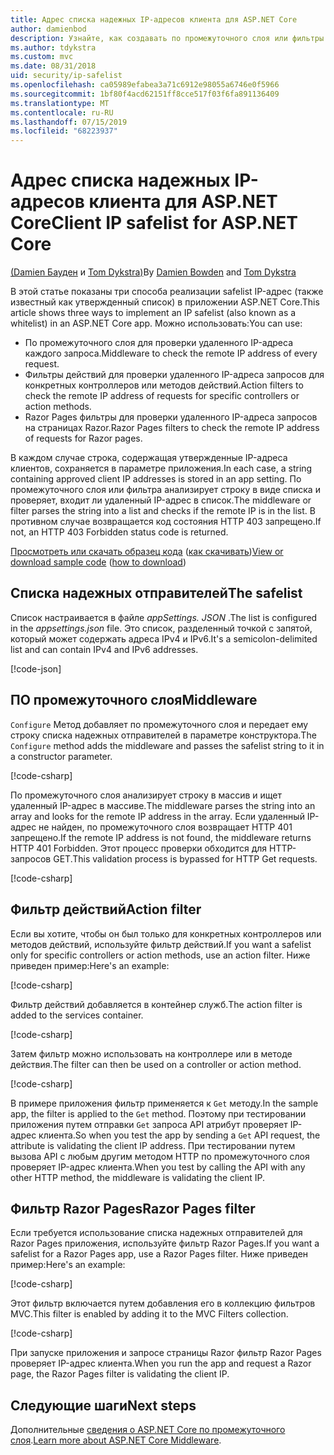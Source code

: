 ```yaml
---
title: Адрес списка надежных IP-адресов клиента для ASP.NET Core
author: damienbod
description: Узнайте, как создавать по промежуточного слоя или фильтры действий для проверки удаленных IP-адресов по списку утвержденных IP-адресов.
ms.author: tdykstra
ms.custom: mvc
ms.date: 08/31/2018
uid: security/ip-safelist
ms.openlocfilehash: ca05989efabea3a71c6912e98055a6746e0f5966
ms.sourcegitcommit: 1bf80f4acd62151ff8cce517f03f6fa891136409
ms.translationtype: MT
ms.contentlocale: ru-RU
ms.lasthandoff: 07/15/2019
ms.locfileid: "68223937"
---
```

# <a name="client-ip-safelist-for-aspnet-core"></a><span data-ttu-id="0bbcc-103">Адрес списка надежных IP-адресов клиента для ASP.NET Core</span><span class="sxs-lookup"><span data-stu-id="0bbcc-103">Client IP safelist for ASP.NET Core</span></span>

<span data-ttu-id="0bbcc-104">[(Damien Бауден](https://twitter.com/damien_bod) и [Tom Dykstra)](https://github.com/tdykstra)</span><span class="sxs-lookup"><span data-stu-id="0bbcc-104">By [Damien Bowden](https://twitter.com/damien_bod) and [Tom Dykstra](https://github.com/tdykstra)</span></span>
 
<span data-ttu-id="0bbcc-105">В этой статье показаны три способа реализации safelist IP-адрес (также известный как утвержденный список) в приложении ASP.NET Core.</span><span class="sxs-lookup"><span data-stu-id="0bbcc-105">This article shows three ways to implement an IP safelist (also known as a whitelist) in an ASP.NET Core app.</span></span> <span data-ttu-id="0bbcc-106">Можно использовать:</span><span class="sxs-lookup"><span data-stu-id="0bbcc-106">You can use:</span></span>

* <span data-ttu-id="0bbcc-107">По промежуточного слоя для проверки удаленного IP-адреса каждого запроса.</span><span class="sxs-lookup"><span data-stu-id="0bbcc-107">Middleware to check the remote IP address of every request.</span></span>
* <span data-ttu-id="0bbcc-108">Фильтры действий для проверки удаленного IP-адреса запросов для конкретных контроллеров или методов действий.</span><span class="sxs-lookup"><span data-stu-id="0bbcc-108">Action filters to check the remote IP address of requests for specific controllers or action methods.</span></span>
* <span data-ttu-id="0bbcc-109">Razor Pages фильтры для проверки удаленного IP-адреса запросов на страницах Razor.</span><span class="sxs-lookup"><span data-stu-id="0bbcc-109">Razor Pages filters to check the remote IP address of requests for Razor pages.</span></span>

<span data-ttu-id="0bbcc-110">В каждом случае строка, содержащая утвержденные IP-адреса клиентов, сохраняется в параметре приложения.</span><span class="sxs-lookup"><span data-stu-id="0bbcc-110">In each case, a string containing approved client IP addresses is stored in an app setting.</span></span> <span data-ttu-id="0bbcc-111">По промежуточного слоя или фильтра анализирует строку в виде списка и проверяет, входит ли удаленный IP-адрес в список.</span><span class="sxs-lookup"><span data-stu-id="0bbcc-111">The middleware or filter parses the string into a list and checks if the remote IP is in the list.</span></span> <span data-ttu-id="0bbcc-112">В противном случае возвращается код состояния HTTP 403 запрещено.</span><span class="sxs-lookup"><span data-stu-id="0bbcc-112">If not, an HTTP 403 Forbidden status code is returned.</span></span>

<span data-ttu-id="0bbcc-113">[Просмотреть или скачать образец кода](https://github.com/aspnet/AspNetCore.Docs/tree/master/aspnetcore/security/ip-safelist/samples/2.x/ClientIpAspNetCore) ([как скачивать](xref:index#how-to-download-a-sample))</span><span class="sxs-lookup"><span data-stu-id="0bbcc-113">[View or download sample code](https://github.com/aspnet/AspNetCore.Docs/tree/master/aspnetcore/security/ip-safelist/samples/2.x/ClientIpAspNetCore) ([how to download](xref:index#how-to-download-a-sample))</span></span>

## <a name="the-safelist"></a><span data-ttu-id="0bbcc-114">Списка надежных отправителей</span><span class="sxs-lookup"><span data-stu-id="0bbcc-114">The safelist</span></span>

<span data-ttu-id="0bbcc-115">Список настраивается в файле *appSettings. JSON* .</span><span class="sxs-lookup"><span data-stu-id="0bbcc-115">The list is configured in the *appsettings.json* file.</span></span> <span data-ttu-id="0bbcc-116">Это список, разделенный точкой с запятой, который может содержать адреса IPv4 и IPv6.</span><span class="sxs-lookup"><span data-stu-id="0bbcc-116">It's a semicolon-delimited list and can contain IPv4 and IPv6 addresses.</span></span>

[!code-json[](ip-safelist/samples/2.x/ClientIpAspNetCore/appsettings.json?highlight=2)]

## <a name="middleware"></a><span data-ttu-id="0bbcc-117">ПО промежуточного слоя</span><span class="sxs-lookup"><span data-stu-id="0bbcc-117">Middleware</span></span>

<span data-ttu-id="0bbcc-118">`Configure` Метод добавляет по промежуточного слоя и передает ему строку списка надежных отправителей в параметре конструктора.</span><span class="sxs-lookup"><span data-stu-id="0bbcc-118">The `Configure` method adds the middleware and passes the safelist string to it in a constructor parameter.</span></span>

[!code-csharp[](ip-safelist/samples/2.x/ClientIpAspNetCore/Startup.cs?name=snippet_Configure&highlight=10)]

<span data-ttu-id="0bbcc-119">По промежуточного слоя анализирует строку в массив и ищет удаленный IP-адрес в массиве.</span><span class="sxs-lookup"><span data-stu-id="0bbcc-119">The middleware parses the string into an array and looks for the remote IP address in the array.</span></span> <span data-ttu-id="0bbcc-120">Если удаленный IP-адрес не найден, по промежуточного слоя возвращает HTTP 401 запрещено.</span><span class="sxs-lookup"><span data-stu-id="0bbcc-120">If the remote IP address is not found, the middleware returns HTTP 401 Forbidden.</span></span> <span data-ttu-id="0bbcc-121">Этот процесс проверки обходится для HTTP-запросов GET.</span><span class="sxs-lookup"><span data-stu-id="0bbcc-121">This validation process is bypassed for HTTP Get requests.</span></span>

[!code-csharp[](ip-safelist/samples/2.x/ClientIpAspNetCore/AdminSafeListMiddleware.cs?name=snippet_ClassOnly)]

## <a name="action-filter"></a><span data-ttu-id="0bbcc-122">Фильтр действий</span><span class="sxs-lookup"><span data-stu-id="0bbcc-122">Action filter</span></span>

<span data-ttu-id="0bbcc-123">Если вы хотите, чтобы он был только для конкретных контроллеров или методов действий, используйте фильтр действий.</span><span class="sxs-lookup"><span data-stu-id="0bbcc-123">If you want a safelist only for specific controllers or action methods, use an action filter.</span></span> <span data-ttu-id="0bbcc-124">Ниже приведен пример:</span><span class="sxs-lookup"><span data-stu-id="0bbcc-124">Here's an example:</span></span> 

[!code-csharp[](ip-safelist/samples/2.x/ClientIpAspNetCore/Filters/ClientIdCheckFilter.cs)]

<span data-ttu-id="0bbcc-125">Фильтр действий добавляется в контейнер служб.</span><span class="sxs-lookup"><span data-stu-id="0bbcc-125">The action filter is added to the services container.</span></span>

[!code-csharp[](ip-safelist/samples/2.x/ClientIpAspNetCore/Startup.cs?name=snippet_ConfigureServices&highlight=3)]

<span data-ttu-id="0bbcc-126">Затем фильтр можно использовать на контроллере или в методе действия.</span><span class="sxs-lookup"><span data-stu-id="0bbcc-126">The filter can then be used on a controller or action method.</span></span>

[!code-csharp[](ip-safelist/samples/2.x/ClientIpAspNetCore/Controllers/ValuesController.cs?name=snippet_Filter&highlight=1)]

<span data-ttu-id="0bbcc-127">В примере приложения фильтр применяется к `Get` методу.</span><span class="sxs-lookup"><span data-stu-id="0bbcc-127">In the sample app, the filter is applied to the `Get` method.</span></span> <span data-ttu-id="0bbcc-128">Поэтому при тестировании приложения путем отправки `Get` запроса API атрибут проверяет IP-адрес клиента.</span><span class="sxs-lookup"><span data-stu-id="0bbcc-128">So when you test the app by sending a `Get` API request, the attribute is validating the client IP address.</span></span> <span data-ttu-id="0bbcc-129">При тестировании путем вызова API с любым другим методом HTTP по промежуточного слоя проверяет IP-адрес клиента.</span><span class="sxs-lookup"><span data-stu-id="0bbcc-129">When you test by calling the API with any other HTTP method, the middleware is validating the client IP.</span></span>

## <a name="razor-pages-filter"></a><span data-ttu-id="0bbcc-130">Фильтр Razor Pages</span><span class="sxs-lookup"><span data-stu-id="0bbcc-130">Razor Pages filter</span></span> 

<span data-ttu-id="0bbcc-131">Если требуется использование списка надежных отправителей для Razor Pages приложения, используйте фильтр Razor Pages.</span><span class="sxs-lookup"><span data-stu-id="0bbcc-131">If you want a safelist for a Razor Pages app, use a Razor Pages filter.</span></span> <span data-ttu-id="0bbcc-132">Ниже приведен пример:</span><span class="sxs-lookup"><span data-stu-id="0bbcc-132">Here's an example:</span></span> 

[!code-csharp[](ip-safelist/samples/2.x/ClientIpAspNetCore/Filters/ClientIdCheckPageFilter.cs)]

<span data-ttu-id="0bbcc-133">Этот фильтр включается путем добавления его в коллекцию фильтров MVC.</span><span class="sxs-lookup"><span data-stu-id="0bbcc-133">This filter is enabled by adding it to the MVC Filters collection.</span></span>

[!code-csharp[](ip-safelist/samples/2.x/ClientIpAspNetCore/Startup.cs?name=snippet_ConfigureServices&highlight=7-9)]

<span data-ttu-id="0bbcc-134">При запуске приложения и запросе страницы Razor фильтр Razor Pages проверяет IP-адрес клиента.</span><span class="sxs-lookup"><span data-stu-id="0bbcc-134">When you run the app and request a Razor page, the Razor Pages filter is validating the client IP.</span></span>

## <a name="next-steps"></a><span data-ttu-id="0bbcc-135">Следующие шаги</span><span class="sxs-lookup"><span data-stu-id="0bbcc-135">Next steps</span></span>

<span data-ttu-id="0bbcc-136">Дополнительные [сведения о ASP.NET Core по промежуточного слоя](xref:fundamentals/middleware/index).</span><span class="sxs-lookup"><span data-stu-id="0bbcc-136">[Learn more about ASP.NET Core Middleware](xref:fundamentals/middleware/index).</span></span>
